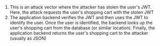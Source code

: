 1. This is an attack vector where the attacker has stolen the user's JWT. Here, the attack requests the user's shopping cart with the stolen JWT
1. The application backend verifies the JWT and then uses the JWT to identify the user. Once the user is identified, the backend looks up the user's shopping cart from the database (or similar location). Finally, the application backend returns the user's shopping cart to the attacker (usually as JSON)